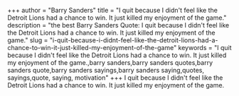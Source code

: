+++
author = "Barry Sanders"
title = "I quit because I didn't feel like the Detroit Lions had a chance to win. It just killed my enjoyment of the game."
description = "the best Barry Sanders Quote: I quit because I didn't feel like the Detroit Lions had a chance to win. It just killed my enjoyment of the game."
slug = "i-quit-because-i-didnt-feel-like-the-detroit-lions-had-a-chance-to-win-it-just-killed-my-enjoyment-of-the-game"
keywords = "I quit because I didn't feel like the Detroit Lions had a chance to win. It just killed my enjoyment of the game.,barry sanders,barry sanders quotes,barry sanders quote,barry sanders sayings,barry sanders saying,quotes, sayings,quote, saying, motivation"
+++
I quit because I didn't feel like the Detroit Lions had a chance to win. It just killed my enjoyment of the game.
